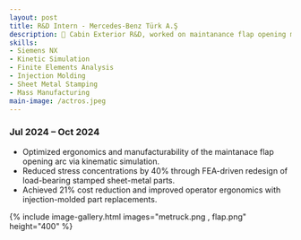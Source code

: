 ```yaml
---
layout: post
title: R&D Intern - Mercedes-Benz Türk A.Ş
description: 🚛 Cabin Exterior R&D, worked on maintanance flap opening mechanisms, sheet metal part optimization and ergonomics of a new-gen EV Semitruck
skills: 
- Siemens NX
- Kinetic Simulation
- Finite Elements Analysis
- Injection Molding
- Sheet Metal Stamping
- Mass Manufacturing
main-image: /actros.jpeg
---
```

### Jul 2024 – Oct 2024
* Optimized ergonomics and manufacturability of the maintanace flap opening arc via kinematic simulation.  
* Reduced stress concentrations by 40% through FEA-driven redesign of load-bearing stamped sheet-metal parts.   
* Achieved 21% cost reduction and improved operator ergonomics with injection-molded part replacements.  

{% include image-gallery.html images="metruck.png , flap.png" height="400" %}
<br>
